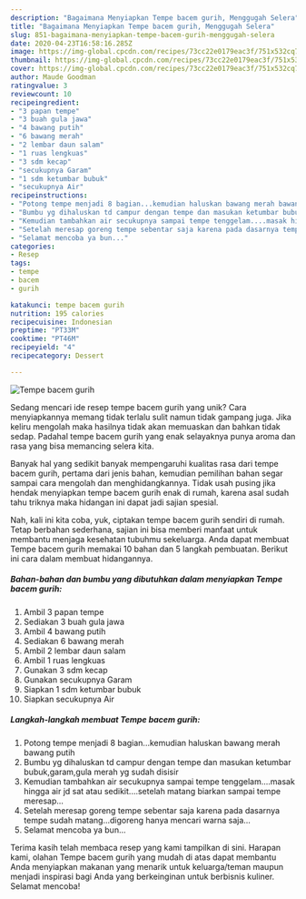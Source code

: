 ```yaml
---
description: "Bagaimana Menyiapkan Tempe bacem gurih, Menggugah Selera"
title: "Bagaimana Menyiapkan Tempe bacem gurih, Menggugah Selera"
slug: 851-bagaimana-menyiapkan-tempe-bacem-gurih-menggugah-selera
date: 2020-04-23T16:58:16.285Z
image: https://img-global.cpcdn.com/recipes/73cc22e0179eac3f/751x532cq70/tempe-bacem-gurih-foto-resep-utama.jpg
thumbnail: https://img-global.cpcdn.com/recipes/73cc22e0179eac3f/751x532cq70/tempe-bacem-gurih-foto-resep-utama.jpg
cover: https://img-global.cpcdn.com/recipes/73cc22e0179eac3f/751x532cq70/tempe-bacem-gurih-foto-resep-utama.jpg
author: Maude Goodman
ratingvalue: 3
reviewcount: 10
recipeingredient:
- "3 papan tempe"
- "3 buah gula jawa"
- "4 bawang putih"
- "6 bawang merah"
- "2 lembar daun salam"
- "1 ruas lengkuas"
- "3 sdm kecap"
- "secukupnya Garam"
- "1 sdm ketumbar bubuk"
- "secukupnya Air"
recipeinstructions:
- "Potong tempe menjadi 8 bagian...kemudian haluskan bawang merah bawang putih"
- "Bumbu yg dihaluskan td campur dengan tempe dan masukan ketumbar bubuk,garam,gula merah yg sudah disisir"
- "Kemudian tambahkan air secukupnya sampai tempe tenggelam....masak hingga air jd sat atau sedikit....setelah matang biarkan sampai tempe meresap..."
- "Setelah meresap goreng tempe sebentar saja karena pada dasarnya tempe sudah matang...digoreng hanya mencari warna saja..."
- "Selamat mencoba ya bun..."
categories:
- Resep
tags:
- tempe
- bacem
- gurih

katakunci: tempe bacem gurih 
nutrition: 195 calories
recipecuisine: Indonesian
preptime: "PT33M"
cooktime: "PT46M"
recipeyield: "4"
recipecategory: Dessert

---
```



![Tempe bacem gurih](https://img-global.cpcdn.com/recipes/73cc22e0179eac3f/751x532cq70/tempe-bacem-gurih-foto-resep-utama.jpg)

Sedang mencari ide resep tempe bacem gurih yang unik? Cara menyiapkannya memang tidak terlalu sulit namun tidak gampang juga. Jika keliru mengolah maka hasilnya tidak akan memuaskan dan bahkan tidak sedap. Padahal tempe bacem gurih yang enak selayaknya punya aroma dan rasa yang bisa memancing selera kita.



Banyak hal yang sedikit banyak mempengaruhi kualitas rasa dari tempe bacem gurih, pertama dari jenis bahan, kemudian pemilihan bahan segar sampai cara mengolah dan menghidangkannya. Tidak usah pusing jika hendak menyiapkan tempe bacem gurih enak di rumah, karena asal sudah tahu triknya maka hidangan ini dapat jadi sajian spesial.


Nah, kali ini kita coba, yuk, ciptakan tempe bacem gurih sendiri di rumah. Tetap berbahan sederhana, sajian ini bisa memberi manfaat untuk membantu menjaga kesehatan tubuhmu sekeluarga. Anda dapat membuat Tempe bacem gurih memakai 10 bahan dan 5 langkah pembuatan. Berikut ini cara dalam membuat hidangannya.

<!--inarticleads1-->

##### Bahan-bahan dan bumbu yang dibutuhkan dalam menyiapkan Tempe bacem gurih:

1. Ambil 3 papan tempe
1. Sediakan 3 buah gula jawa
1. Ambil 4 bawang putih
1. Sediakan 6 bawang merah
1. Ambil 2 lembar daun salam
1. Ambil 1 ruas lengkuas
1. Gunakan 3 sdm kecap
1. Gunakan secukupnya Garam
1. Siapkan 1 sdm ketumbar bubuk
1. Siapkan secukupnya Air




<!--inarticleads2-->

##### Langkah-langkah membuat Tempe bacem gurih:

1. Potong tempe menjadi 8 bagian...kemudian haluskan bawang merah bawang putih
1. Bumbu yg dihaluskan td campur dengan tempe dan masukan ketumbar bubuk,garam,gula merah yg sudah disisir
1. Kemudian tambahkan air secukupnya sampai tempe tenggelam....masak hingga air jd sat atau sedikit....setelah matang biarkan sampai tempe meresap...
1. Setelah meresap goreng tempe sebentar saja karena pada dasarnya tempe sudah matang...digoreng hanya mencari warna saja...
1. Selamat mencoba ya bun...




Terima kasih telah membaca resep yang kami tampilkan di sini. Harapan kami, olahan Tempe bacem gurih yang mudah di atas dapat membantu Anda menyiapkan makanan yang menarik untuk keluarga/teman maupun menjadi inspirasi bagi Anda yang berkeinginan untuk berbisnis kuliner. Selamat mencoba!
